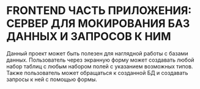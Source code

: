 # FRONTEND ЧАСТЬ ПРИЛОЖЕНИЯ: СЕРВЕР ДЛЯ МОКИРОВАНИЯ БАЗ ДАННЫХ И ЗАПРОСОВ К НИМ 
Данный проект может быть полезен для наглядной работы с базами данных. Пользователь через экранную форму может создавать любой набор таблиц с любым набором полей с указанием возможных типов. Также пользователь может обращаться к созданной БД и создавать запросы к ней с помощью формы.
